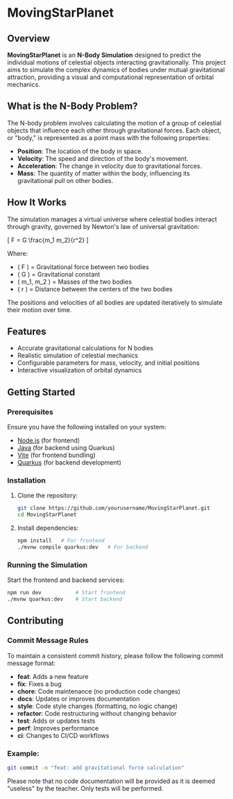 # MovingStarPlanet

## Overview

**MovingStarPlanet** is an **N-Body Simulation** designed to predict the individual motions of celestial objects interacting gravitationally. This project aims to simulate the complex dynamics of bodies under mutual gravitational attraction, providing a visual and computational representation of orbital mechanics.

## What is the N-Body Problem?

The N-body problem involves calculating the motion of a group of celestial objects that influence each other through gravitational forces. Each object, or "body," is represented as a point mass with the following properties:
- **Position**: The location of the body in space.
- **Velocity**: The speed and direction of the body's movement.
- **Acceleration**: The change in velocity due to gravitational forces.
- **Mass**: The quantity of matter within the body, influencing its gravitational pull on other bodies.

## How It Works

The simulation manages a virtual universe where celestial bodies interact through gravity, governed by Newton's law of universal gravitation:

\[
F = G \frac{m_1 m_2}{r^2}
\]

Where:
- \( F \) = Gravitational force between two bodies
- \( G \) = Gravitational constant
- \( m_1, m_2 \) = Masses of the two bodies
- \( r \) = Distance between the centers of the two bodies

The positions and velocities of all bodies are updated iteratively to simulate their motion over time.

## Features

- Accurate gravitational calculations for N bodies
- Realistic simulation of celestial mechanics
- Configurable parameters for mass, velocity, and initial positions
- Interactive visualization of orbital dynamics

## Getting Started

### Prerequisites

Ensure you have the following installed on your system:
- [Node.js](https://nodejs.org) (for frontend)
- [Java](https://www.java.com) (for backend using Quarkus)
- [Vite](https://vitejs.dev) (for frontend bundling)
- [Quarkus](https://quarkus.io) (for backend development)

### Installation

1. Clone the repository:
    ```bash
    git clone https://github.com/yourusername/MovingStarPlanet.git
    cd MovingStarPlanet
    ```

2. Install dependencies:
    ```bash
    npm install   # For frontend
    ./mvnw compile quarkus:dev   # For backend
    ```

### Running the Simulation

Start the frontend and backend services:
```bash
npm run dev           # Start frontend
./mvnw quarkus:dev    # Start backend
```


## Contributing

### Commit Message Rules

To maintain a consistent commit history, please follow the following commit message format:

- **feat**: Adds a new feature  
- **fix**: Fixes a bug  
- **chore**: Code maintenance (no production code changes)  
- **docs**: Updates or improves documentation  
- **style**: Code style changes (formatting, no logic change)  
- **refactor**: Code restructuring without changing behavior  
- **test**: Adds or updates tests  
- **perf**: Improves performance  
- **ci**: Changes to CI/CD workflows  

### Example:

```bash
git commit -m "feat: add gravitational force calculation"
```

Please note that no code documentation will be provided as it is deemed "useless" by the teacher. Only tests will be performed.
